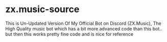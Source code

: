 # zx.music-source
This is Un-Updated Version Of My Official Bot on Discord (ZX.Music), The High Quality music bot which has a bit more advanced code than this bot.. but then this works pretty fine code and is nice for reference

